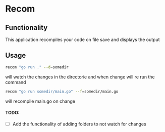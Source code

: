# Recom


## Functionality 
This application recompiles your code on file save and displays the output

## Usage 
```bash
recom "go run ." --d=somedir 
``` 
will watch the changes in the directorie and when change will re run the command

```bash 
recom "go run somedir/main.go" --f=somedir/main.go
``` 
will recompile main.go on change


#### TODO: 
- [ ] Add the functionality of adding folders to not watch for changes